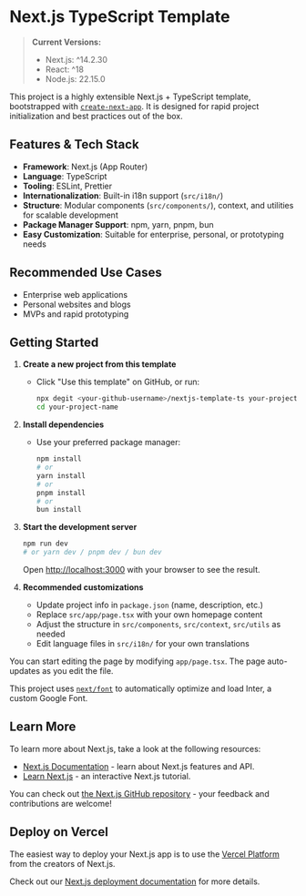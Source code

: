 # Next.js TypeScript Template

> **Current Versions:**
>
> - Next.js: ^14.2.30
> - React: ^18
> - Node.js: 22.15.0

This project is a highly extensible Next.js + TypeScript template, bootstrapped with [`create-next-app`](https://github.com/vercel/next.js/tree/canary/packages/create-next-app). It is designed for rapid project initialization and best practices out of the box.

## Features & Tech Stack

- **Framework**: Next.js (App Router)
- **Language**: TypeScript
- **Tooling**: ESLint, Prettier
- **Internationalization**: Built-in i18n support (`src/i18n/`)
- **Structure**: Modular components (`src/components/`), context, and utilities for scalable development
- **Package Manager Support**: npm, yarn, pnpm, bun
- **Easy Customization**: Suitable for enterprise, personal, or prototyping needs

## Recommended Use Cases

- Enterprise web applications
- Personal websites and blogs
- MVPs and rapid prototyping

## Getting Started

1. **Create a new project from this template**
   - Click "Use this template" on GitHub, or run:
     ```bash
     npx degit <your-github-username>/nextjs-template-ts your-project-name
     cd your-project-name
     ```
2. **Install dependencies**
   - Use your preferred package manager:
     ```bash
     npm install
     # or
     yarn install
     # or
     pnpm install
     # or
     bun install
     ```
3. **Start the development server**

   ```bash
   npm run dev
   # or yarn dev / pnpm dev / bun dev
   ```

   Open [http://localhost:3000](http://localhost:3000) with your browser to see the result.

4. **Recommended customizations**
   - Update project info in `package.json` (name, description, etc.)
   - Replace `src/app/page.tsx` with your own homepage content
   - Adjust the structure in `src/components`, `src/context`, `src/utils` as needed
   - Edit language files in `src/i18n/` for your own translations

You can start editing the page by modifying `app/page.tsx`. The page auto-updates as you edit the file.

This project uses [`next/font`](https://nextjs.org/docs/basic-features/font-optimization) to automatically optimize and load Inter, a custom Google Font.

## Learn More

To learn more about Next.js, take a look at the following resources:

- [Next.js Documentation](https://nextjs.org/docs) - learn about Next.js features and API.
- [Learn Next.js](https://nextjs.org/learn) - an interactive Next.js tutorial.

You can check out [the Next.js GitHub repository](https://github.com/vercel/next.js/) - your feedback and contributions are welcome!

## Deploy on Vercel

The easiest way to deploy your Next.js app is to use the [Vercel Platform](https://vercel.com/new?utm_medium=default-template&filter=next.js&utm_source=create-next-app&utm_campaign=create-next-app-readme) from the creators of Next.js.

Check out our [Next.js deployment documentation](https://nextjs.org/docs/deployment) for more details.
